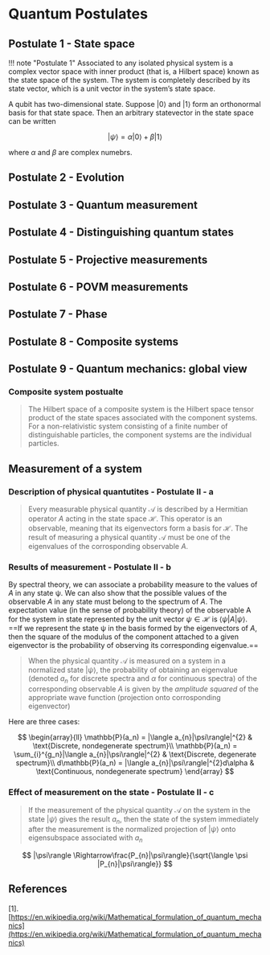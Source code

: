 # Quantum Postulates


## Postulate 1 - State space

!!! note "Postulate 1"
    Associated to any isolated physical system is a complex vector space with inner product (that is, a Hilbert space) known as the state space of the system. The system is completely described by its state vector, which is a unit vector in the system’s state space.

A qubit has two-dimensional state. Suppose $|0\rangle$ and $|1\rangle$ form an orthonormal basis for that state space. Then an arbitrary statevector in the state space can be written 

$$
|\psi\rangle = \alpha|0\rangle + \beta|1\rangle
$$

where $\alpha$ and $\beta$ are complex numebrs.

## Postulate 2 - Evolution


## Postulate 3 - Quantum measurement

## Postulate 4 - Distinguishing quantum states


## Postulate 5 - Projective measurements

## Postulate 6 - POVM measurements

## Postulate 7 - Phase

## Postulate 8 - Composite systems

## Postulate 9 - Quantum mechanics: global view


### Composite system postualte

> The Hilbert space of a composite system is the Hilbert space tensor product of the state spaces associated with the component systems. For a non-relativistic system consisting of a finite number of distinguishable particles, the component systems are the individual particles.

## Measurement of a system

### Description of physical quantutites - Postulate II - a

> Every measurable physical quantity $\mathcal{A}$ is described by a Hermitian operator $A$ acting in the state space $\mathcal{H}$. This operator is an observable, meaning that its eigenvectors form a basis for $\mathcal{H}$. The result of measuring a physical quantity $\mathcal{A}$ must be one of the eigenvalues of the corrosponding observable $A$.

### Results of measurement - Postulate II - b

By spectral theory, we can associate a probability measure to the values of $A$ in any state ψ. We can also show that the possible values of the observable $A$ in any state must belong to the spectrum of $A$. The expectation value (in the sense of probability theory) of the observable A for the system in state represented by the unit vector $\psi \in \mathcal{H}$ is $\langle \psi |A|\psi \rangle$. ==If we represent the state ψ in the basis formed by the eigenvectors of $A$, then the square of the modulus of the component attached to a given eigenvector is the probability of observing its corresponding eigenvalue.==

> When the physical quantity $\mathcal{A}$ is measured on a system in a normalized state $|\psi\rangle$, the probability of obtaining an eigenvalue (denoted $a_{n}$ for discrete spectra and $\alpha$ for continuous spectra) of the corresponding observable $A$ is given by the *amplitude squared* of the appropriate wave function (projection onto corrosponding eigenvector)

Here are three cases:

$$
\begin{array}{ll}
\mathbb{P}(a_n) = |\langle a_{n}|\psi\rangle|^{2} & \text{Discrete, nondegenerate spectrum}\\
\mathbb{P}(a_n) = \sum_{i}^{g_n}|\langle a_{n}|\psi\rangle|^{2} & \text{Discrete, degenerate spectrum}\\
d\mathbb{P}(a_n) = |\langle a_{n}|\psi\rangle|^{2}d\alpha & \text{Continuous, nondegenerate spectrum}
\end{array}
$$

### Effect of measurement on the state - Postulate II - c 

> If the measurement of the physical quantity $\mathcal{A}$ on the system in the state $|\psi\rangle$ gives the result $a_n$, then the state of the system immediately after the measurement is the normalized projection of $|\psi\rangle$ onto eigensubspace associated with $a_n$

$$
|\psi\rangle \Rightarrow\frac{P_{n}|\psi\rangle}{\sqrt{\langle \psi |P_{n}|\psi\rangle}}
$$

## References 

[1]. [https://en.wikipedia.org/wiki/Mathematical_formulation_of_quantum_mechanics](https://en.wikipedia.org/wiki/Mathematical_formulation_of_quantum_mechanics)